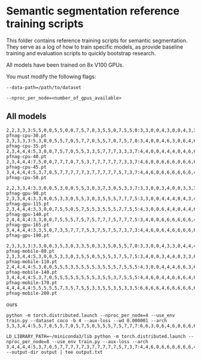 # Semantic segmentation reference training scripts

This folder contains reference training scripts for semantic segmentation.
They serve as a log of how to train specific models, as provide baseline
training and evaluation scripts to quickly bootstrap research.

All models have been trained on 8x V100 GPUs.

You must modify the following flags:

`--data-path=/path/to/dataset`

`--nproc_per_node=<number_of_gpus_available>`

## All models
```
2,2,3,3,3:5,5,0,0,5,5,0,0,7,5,7,0,3,5,5,0,7,5,5,0:3,3,0,0,4,3,0,0,4,3,3,0,6,4,4,0,6,6,6,0 pfnag-cpu-30.pt
2,3,3,3,3:5,3,0,0,5,5,7,0,5,7,7,0,5,5,7,0,7,5,7,0:3,4,0,0,4,6,3,0,6,4,6,0,6,6,6,0,6,6,6,0 pfnag-cpu-35.pt
2,3,4,4,4:5,3,0,0,7,5,7,0,5,5,3,3,5,7,7,7,3,3,3,7:4,4,0,0,4,4,4,0,4,6,6,4,6,4,6,6,6,6,6,4 pfnag-cpu-40.pt
2,3,4,4,4:7,5,0,0,7,7,7,0,7,5,3,7,7,7,7,7,7,3,3,7:4,6,0,0,6,6,6,0,6,6,6,6,6,6,6,6,6,6,6,6 pfnag-cpu-45.pt
3,4,4,4,4:5,3,7,0,5,7,7,7,7,7,3,7,7,7,7,7,5,7,3,7:4,4,6,0,6,6,6,6,6,6,4,6,6,6,6,6,6,6,6,6 pfnag-cpu-50.pt

2,2,3,3,4:3,3,0,0,5,3,0,0,5,5,3,0,3,7,3,0,5,3,3,7:3,3,0,0,3,4,0,0,3,3,3,0,4,3,4,0,6,6,6,3 pfnag-gpu-90.pt
2,3,3,4,4:3,3,0,0,5,3,3,0,5,5,3,0,3,5,5,5,7,7,7,5:3,3,0,0,4,4,4,0,4,3,4,0,6,4,6,4,6,6,6,4 pfnag-gpu-115.pt
2,3,4,4,4:3,3,0,0,7,5,5,0,5,7,5,5,3,5,5,5,7,7,5,5:4,3,0,0,6,4,4,0,4,4,6,6,6,6,6,6,6,6,6,4 pfnag-gpu-140.pt
2,4,4,4,4:3,3,0,0,7,5,5,5,7,5,7,5,7,7,7,5,7,7,7,5:3,4,0,0,6,6,6,6,6,6,4,6,6,6,6,6,6,6,6,6 pfnag-gpu-165.pt
3,4,4,4,4:3,3,5,0,7,3,5,7,7,7,5,3,7,5,7,5,7,3,7,3:4,4,6,0,6,4,6,6,6,6,6,6,6,6,6,6,6,6,6,6 pfnag-gpu-190.pt

2,3,3,3,3:3,3,0,0,3,5,3,0,3,3,5,0,3,3,5,0,5,5,7,0:3,3,0,0,4,3,3,0,4,4,4,0,4,6,6,0,6,6,3,0 pfnag-mobile-80.pt
2,3,3,4,4:5,3,0,0,5,3,3,0,3,5,5,0,5,5,5,3,7,5,7,5:3,4,0,0,3,4,4,0,3,3,6,0,4,6,6,6,6,6,6,6 pfnag-mobile-110.pt
2,4,4,4,4:5,3,0,0,5,5,5,3,5,5,5,5,3,5,5,5,7,5,5,5:4,3,0,0,4,4,4,6,6,3,6,3,6,6,4,6,6,6,6,3 pfnag-mobile-140.pt
3,4,4,4,4:5,3,7,0,5,5,5,5,5,5,5,5,3,5,5,3,7,5,5,5:4,4,6,0,4,4,6,6,6,4,6,6,6,6,4,6,6,6,6,6 pfnag-mobile-170.pt
4,4,4,4,4:5,5,5,5,5,7,3,5,7,5,5,3,3,5,5,3,5,3,3,5:6,6,6,6,4,6,6,6,6,6,6,6,6,6,6,6,6,6,6,6 pfnag-mobile-200.pt
```

ours
```
python -m torch.distributed.launch --nproc_per_node=4 --use_env train.py --dataset coco -b 4 --aux-loss --wd 0.000001 --arch 3,3,3,4,4:5,5,7,0,5,5,7,0,5,7,5,0,5,5,5,7,5,7,7,7:6,6,3,0,6,4,6,0,6,6,6,0,6,6,6,4,6,6,4,4

LD_LIBRARY_PATH=~/miniconda3/lib python -m torch.distributed.launch --nproc_per_node=8 --use_env train.py --aux-loss --arch 3,4,4,4,4:5,3,7,0,5,7,7,7,7,7,3,7,7,7,7,7,5,7,3,7:4,4,6,0,6,6,6,6,6,6,4,6,6,6,6,6,6,6,6,6 --output-dir output | tee output.txt
```